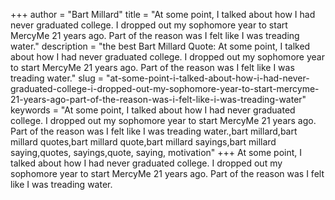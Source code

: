 +++
author = "Bart Millard"
title = "At some point, I talked about how I had never graduated college. I dropped out my sophomore year to start MercyMe 21 years ago. Part of the reason was I felt like I was treading water."
description = "the best Bart Millard Quote: At some point, I talked about how I had never graduated college. I dropped out my sophomore year to start MercyMe 21 years ago. Part of the reason was I felt like I was treading water."
slug = "at-some-point-i-talked-about-how-i-had-never-graduated-college-i-dropped-out-my-sophomore-year-to-start-mercyme-21-years-ago-part-of-the-reason-was-i-felt-like-i-was-treading-water"
keywords = "At some point, I talked about how I had never graduated college. I dropped out my sophomore year to start MercyMe 21 years ago. Part of the reason was I felt like I was treading water.,bart millard,bart millard quotes,bart millard quote,bart millard sayings,bart millard saying,quotes, sayings,quote, saying, motivation"
+++
At some point, I talked about how I had never graduated college. I dropped out my sophomore year to start MercyMe 21 years ago. Part of the reason was I felt like I was treading water.

